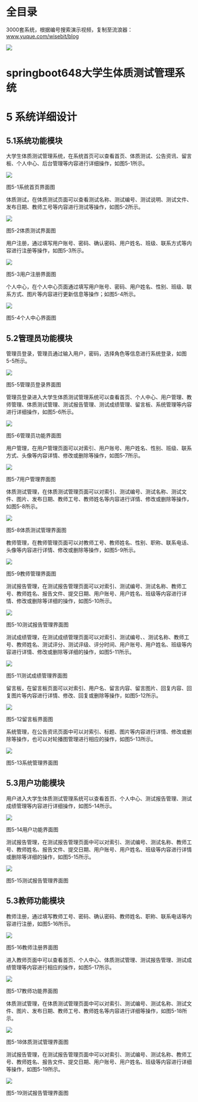 # 全目录

3000套系统，根据编号搜索演示视频，复制至流浪器：www.yuque.com/wisebit/blog


![](https://bitwise.oss-cn-heyuan.aliyuncs.com/2024/11/06/qq_wechat.png)
# springboot648大学生体质测试管理系统
# **5 系统详细设计**
## **5.1系统功能模块**
大学生体质测试管理系统，在系统首页可以查看首页、体质测试、公告资讯、留言板、个人中心、后台管理等内容进行详细操作，如图5-1所示。

![](/md/blog.017.png)

图5-1系统首页界面图

体质测试，在体质测试页面可以查看测试名称、测试编号、测试说明、测试文件、发布日期、教师工号等内容进行测试等操作，如图5-2所示。

![](/md/blog.018.png)

图5-2体质测试界面图

用户注册，通过填写用户账号、密码、确认密码、用户姓名、班级、联系方式等内容进行注册等操作，如图5-3所示。

![](/md/blog.019.png)

图5-3用户注册界面图

个人中心，在个人中心页面通过填写用户账号、密码、用户姓名、性别、班级、联系方式、图片等内容进行更新信息等操作；如图5-4所示。

![](/md/blog.020.png)

图5-4个人中心界面图

## **5.2管理员功能模块**
管理员登录，管理员通过输入用户，密码，选择角色等信息进行系统登录，如图5-5所示。

![](/md/blog.021.png)

图5-5管理员登录界面图

管理员登录进入大学生体质测试管理系统可以查看首页、个人中心、用户管理、教师管理、体质测试管理、测试报告管理、测试成绩管理、留言板、系统管理等内容进行详细操作，如图5-6所示。

![](/md/blog.022.png)

图5-6管理员功能界面图

用户管理，在用户管理页面可以对索引、用户账号、用户姓名、性别、班级、联系方式、头像等内容详情、修改或删除等操作，如图5-7所示。

![](/md/blog.023.png)

图5-7用户管理界面图

体质测试管理，在体质测试管理页面可以对索引、测试编号、测试名称、测试文件、图片、发布日期、教师工号、教师姓名等内容进行详情、修改或删除等操作，如图5-8所示。

![](/md/blog.024.png)

图5-8体质测试管理界面图

教师管理，在教师管理页面可以对教师工号、教师姓名、性别、职称、联系电话、头像等内容进行详情、修改或删除等操作，如图5-9所示。

![](/md/blog.025.png)

图5-9教师管理界面图

测试报告管理，在测试报告管理页面可以对索引、测试编号、测试名称、教师工号、教师姓名、报告文件、提交日期、用户账号、用户姓名、班级等内容进行详情、修改或删除等详细的操作，如图5-10所示。

![](/md/blog.026.png)

图5-10测试报告管理界面图

测试成绩管理，在测试成绩管理页面可以对索引、测试编号、、测试名称、教师工号、教师姓名、测试评分、测试评级、评分时间、用户账号、用户姓名、班级等内容进行详情、修改或删除等详细的操作，如图5-11所示。

![](/md/blog.027.png)

图5-11测试成绩管理界面图

留言板，在留言板页面可以对索引、用户名、留言内容、留言图片、回复内容、回复图片等内容进行详情、修改、回复或删除等操作，如图5-12所示。

![](/md/blog.028.png)

图5-12留言板界面图

系统管理，在公告资讯页面中可以对索引、标题、图片等内容进行详情、修改或删除等操作，也可以对轮播图管理进行相应的操作，如图5-13所示。

![](/md/blog.029.png)

图5-13系统管理界面图

## **5.3用户功能模块**
用户进入大学生体质测试管理系统可以查看首页、个人中心、测试报告管理、测试成绩管理等内容进行详细操作，如图5-14所示。

![](/md/blog.030.png)

图5-14用户功能界面图

测试报告管理，在测试报告管理页面中可以对索引、测试编号、测试名称、教师工号、教师姓名、报告文件、提交日期、用户账号、用户姓名、班级等内容进行详情或删除等详细的操作，如图5-15所示。

![](/md/blog.031.png)

图5-15测试报告管理界面图

## **5.3教师功能模块**
教师注册，通过填写教师工号、密码、确认密码、教师姓名、职称、联系电话等内容进行注册，如图5-16所示。

![](/md/blog.032.png)

图5-16教师注册界面图


进入教师页面中可以查看首页、个人中心、体质测试管理、测试报告管理、测试成绩管理等内容进行相应的操作，如图5-17所示。

![](/md/blog.033.png)

图5-17教师功能界面图

体质测试管理，在体质测试管理页面中可以对索引、测试编号、测试名称、测试文件、图片、发布日期、教师工号、教师姓名等内容进行详细等操作，如图5-18所示。

![](/md/blog.034.png)

图5-18体质测试管理界面图

测试报告管理，在测试报告管理页面中可以对索引、测试编号、测试名称、教师工号、教师姓名、报告文件、提交日期、用户账号、用户姓名、班级等内容进行详细等操作，如图5-19所示。

![](/md/blog.035.png)

图5-19测试报告管理界面图











